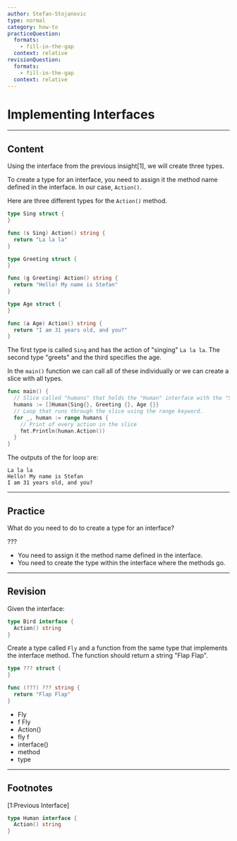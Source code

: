 ```yaml
---
author: Stefan-Stojanovic
type: normal
category: how-to
practiceQuestion:
  formats:
    - fill-in-the-gap
  context: relative
revisionQuestion:
  formats:
    - fill-in-the-gap
  context: relative
---
```


# Implementing Interfaces


---

## Content

Using the interface from the previous insight[1], we will create three types.

To create a type for an interface, you need to assign it the method name defined in the interface. In our case, `Action()`.

Here are three different types for the `Action()` method.

```go
type Sing struct {
}

func (s Sing) Action() string {
  return "La la la"
}

type Greeting struct {
}

func (g Greeting) Action() string {
  return "Hello! My name is Stefan"
}

type Age struct {
}

func (a Age) Action() string {
  return "I am 31 years old, and you?"
}
```

The first type is called `Sing` and has the action of "singing" `La la la`. The second type "greets" and the third specifies the age. 

In the `main()` function we can call all of these individually or we can create a slice with all types.

```go
func main() {
  // Slice called "humans" that holds the "Human" interface with the "Sing", "Greeting" and "Age" types.
  humans := []Human{Sing{}, Greeting {}, Age {}}
  // Loop that runs through the slice using the range keyword.
  for _, human := range humans {
    // Print of every action in the slice
    fmt.Println(human.Action())
  }
}
```

The outputs of the for loop are:

```plain-text
La la la
Hello! My name is Stefan
I am 31 years old, and you?
```


---

## Practice

What do you need to do to create a type for an interface?

???

- You need to assign it the method name defined in the interface.
- You need to create the type within the interface where the methods go.


---

## Revision

Given the interface:

```go
type Bird interface {
  Action() string
}
```

Create a type called `Fly` and a function from the same type that implements the interface method. The function should return a string "Flap Flap".

```go
type ??? struct {
}

func (???) ??? string {
  return "Flap Flap"
}
```

- Fly
- f Fly
- Action()
- fly f
- interface()
- method
- type


---

## Footnotes

[1:Previous Interface]

```go
type Human interface {
  Action() string
}
```
